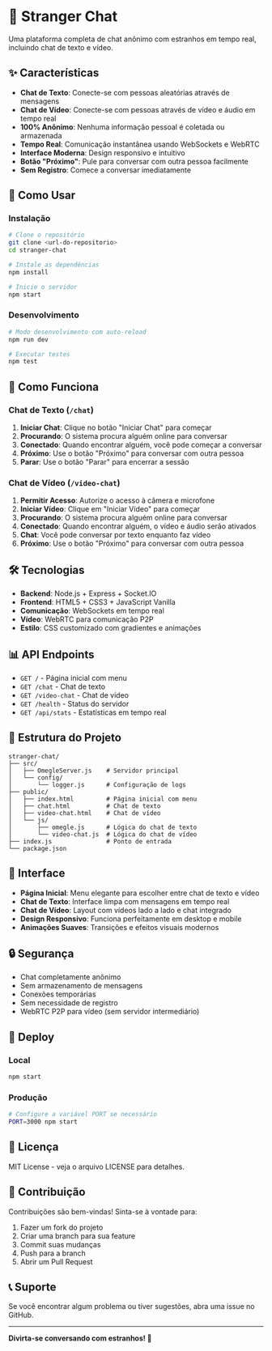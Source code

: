 # 🎯 Stranger Chat

Uma plataforma completa de chat anônimo com estranhos em tempo real, incluindo chat de texto e vídeo.

## ✨ Características

- **Chat de Texto**: Conecte-se com pessoas aleatórias através de mensagens
- **Chat de Vídeo**: Conecte-se com pessoas através de vídeo e áudio em tempo real
- **100% Anônimo**: Nenhuma informação pessoal é coletada ou armazenada
- **Tempo Real**: Comunicação instantânea usando WebSockets e WebRTC
- **Interface Moderna**: Design responsivo e intuitivo
- **Botão "Próximo"**: Pule para conversar com outra pessoa facilmente
- **Sem Registro**: Comece a conversar imediatamente

## 🚀 Como Usar

### Instalação

```bash
# Clone o repositório
git clone <url-do-repositorio>
cd stranger-chat

# Instale as dependências
npm install

# Inicie o servidor
npm start
```

### Desenvolvimento

```bash
# Modo desenvolvimento com auto-reload
npm run dev

# Executar testes
npm test
```

## 📱 Como Funciona

### Chat de Texto (`/chat`)
1. **Iniciar Chat**: Clique no botão "Iniciar Chat" para começar
2. **Procurando**: O sistema procura alguém online para conversar
3. **Conectado**: Quando encontrar alguém, você pode começar a conversar
4. **Próximo**: Use o botão "Próximo" para conversar com outra pessoa
5. **Parar**: Use o botão "Parar" para encerrar a sessão

### Chat de Vídeo (`/video-chat`)
1. **Permitir Acesso**: Autorize o acesso à câmera e microfone
2. **Iniciar Vídeo**: Clique em "Iniciar Vídeo" para começar
3. **Procurando**: O sistema procura alguém online para conversar
4. **Conectado**: Quando encontrar alguém, o vídeo e áudio serão ativados
5. **Chat**: Você pode conversar por texto enquanto faz vídeo
6. **Próximo**: Use o botão "Próximo" para conversar com outra pessoa

## 🛠️ Tecnologias

- **Backend**: Node.js + Express + Socket.IO
- **Frontend**: HTML5 + CSS3 + JavaScript Vanilla
- **Comunicação**: WebSockets em tempo real
- **Vídeo**: WebRTC para comunicação P2P
- **Estilo**: CSS customizado com gradientes e animações

## 📊 API Endpoints

- `GET /` - Página inicial com menu
- `GET /chat` - Chat de texto
- `GET /video-chat` - Chat de vídeo
- `GET /health` - Status do servidor
- `GET /api/stats` - Estatísticas em tempo real

## 🔧 Estrutura do Projeto

```
stranger-chat/
├── src/
│   ├── OmegleServer.js    # Servidor principal
│   └── config/
│       └── logger.js      # Configuração de logs
├── public/
│   ├── index.html         # Página inicial com menu
│   ├── chat.html          # Chat de texto
│   ├── video-chat.html    # Chat de vídeo
│   └── js/
│       ├── omegle.js      # Lógica do chat de texto
│       └── video-chat.js  # Lógica do chat de vídeo
├── index.js               # Ponto de entrada
└── package.json
```

## 🎨 Interface

- **Página Inicial**: Menu elegante para escolher entre chat de texto e vídeo
- **Chat de Texto**: Interface limpa com mensagens em tempo real
- **Chat de Vídeo**: Layout com vídeos lado a lado e chat integrado
- **Design Responsivo**: Funciona perfeitamente em desktop e mobile
- **Animações Suaves**: Transições e efeitos visuais modernos

## 🔒 Segurança

- Chat completamente anônimo
- Sem armazenamento de mensagens
- Conexões temporárias
- Sem necessidade de registro
- WebRTC P2P para vídeo (sem servidor intermediário)

## 🚀 Deploy

### Local
```bash
npm start
```

### Produção
```bash
# Configure a variável PORT se necessário
PORT=3000 npm start
```

## 📝 Licença

MIT License - veja o arquivo LICENSE para detalhes.

## 🤝 Contribuição

Contribuições são bem-vindas! Sinta-se à vontade para:

1. Fazer um fork do projeto
2. Criar uma branch para sua feature
3. Commit suas mudanças
4. Push para a branch
5. Abrir um Pull Request

## 📞 Suporte

Se você encontrar algum problema ou tiver sugestões, abra uma issue no GitHub.

---

**Divirta-se conversando com estranhos! 🎉** 